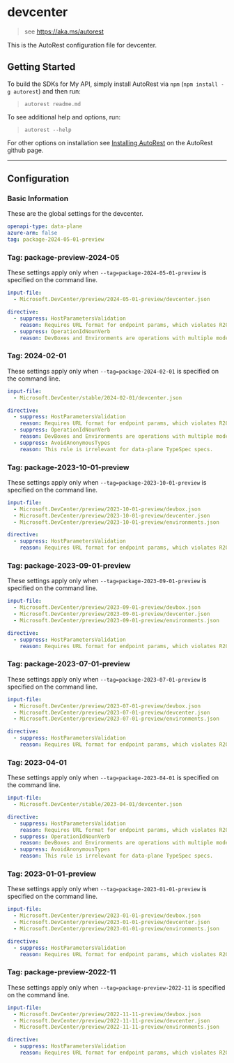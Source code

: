 # devcenter

> see https://aka.ms/autorest

This is the AutoRest configuration file for devcenter.

## Getting Started

To build the SDKs for My API, simply install AutoRest via `npm` (`npm install -g autorest`) and then run:

> `autorest readme.md`

To see additional help and options, run:

> `autorest --help`

For other options on installation see [Installing AutoRest](https://aka.ms/autorest/install) on the AutoRest github page.

---

## Configuration

### Basic Information

These are the global settings for the devcenter.

``` yaml
openapi-type: data-plane
azure-arm: false
tag: package-2024-05-01-preview
```


### Tag: package-preview-2024-05

These settings apply only when `--tag=package-2024-05-01-preview` is specified on the command line.

```yaml $(tag) == 'package-2024-05-01-preview'
input-file:
  - Microsoft.DevCenter/preview/2024-05-01-preview/devcenter.json

directive:
  - suppress: HostParametersValidation
    reason: Requires URL format for endpoint params, which violates R2003 and causes problems with codegen
  - suppress: OperationIdNounVerb
    reason: DevBoxes and Environments are operations with multiple models.
```
### Tag: 2024-02-01

These settings apply only when `--tag=package-2024-02-01` is specified on the command line.

``` yaml $(tag) == 'package-2024-02-01'
input-file:
  - Microsoft.DevCenter/stable/2024-02-01/devcenter.json

directive:
  - suppress: HostParametersValidation
    reason: Requires URL format for endpoint params, which violates R2003 and causes problems with codegen
  - suppress: OperationIdNounVerb
    reason: DevBoxes and Environments are operations with multiple models.
  - suppress: AvoidAnonymousTypes
    reason: This rule is irrelevant for data-plane TypeSpec specs.
```

### Tag: package-2023-10-01-preview

These settings apply only when `--tag=package-2023-10-01-preview` is specified on the command line.

``` yaml $(tag) == 'package-2023-10-01-preview'
input-file:
  - Microsoft.DevCenter/preview/2023-10-01-preview/devbox.json
  - Microsoft.DevCenter/preview/2023-10-01-preview/devcenter.json
  - Microsoft.DevCenter/preview/2023-10-01-preview/environments.json

directive:
  - suppress: HostParametersValidation
    reason: Requires URL format for endpoint params, which violates R2003 and causes problems with codegen
```

### Tag: package-2023-09-01-preview

These settings apply only when `--tag=package-2023-09-01-preview` is specified on the command line.

``` yaml $(tag) == 'package-2023-09-01-preview'
input-file:
  - Microsoft.DevCenter/preview/2023-09-01-preview/devbox.json
  - Microsoft.DevCenter/preview/2023-09-01-preview/devcenter.json
  - Microsoft.DevCenter/preview/2023-09-01-preview/environments.json

directive:
  - suppress: HostParametersValidation
    reason: Requires URL format for endpoint params, which violates R2003 and causes problems with codegen
```

### Tag: package-2023-07-01-preview

These settings apply only when `--tag=package-2023-07-01-preview` is specified on the command line.

``` yaml $(tag) == 'package-2023-07-01-preview'
input-file:
  - Microsoft.DevCenter/preview/2023-07-01-preview/devbox.json
  - Microsoft.DevCenter/preview/2023-07-01-preview/devcenter.json
  - Microsoft.DevCenter/preview/2023-07-01-preview/environments.json

directive:
  - suppress: HostParametersValidation
    reason: Requires URL format for endpoint params, which violates R2003 and causes problems with codegen
```

### Tag: 2023-04-01

These settings apply only when `--tag=package-2023-04-01` is specified on the command line.

``` yaml $(tag) == 'package-2023-04-01'
input-file:
  - Microsoft.DevCenter/stable/2023-04-01/devcenter.json

directive:
  - suppress: HostParametersValidation
    reason: Requires URL format for endpoint params, which violates R2003 and causes problems with codegen
  - suppress: OperationIdNounVerb
    reason: DevBoxes and Environments are operations with multiple models.
  - suppress: AvoidAnonymousTypes
    reason: This rule is irrelevant for data-plane TypeSpec specs.
```

### Tag: 2023-01-01-preview

These settings apply only when `--tag=package-2023-01-01-preview` is specified on the command line.

``` yaml $(tag) == 'package-2023-01-01-preview'
input-file:
  - Microsoft.DevCenter/preview/2023-01-01-preview/devbox.json
  - Microsoft.DevCenter/preview/2023-01-01-preview/devcenter.json
  - Microsoft.DevCenter/preview/2023-01-01-preview/environments.json

directive:
  - suppress: HostParametersValidation
    reason: Requires URL format for endpoint params, which violates R2003 and causes problems with codegen
```

### Tag: package-preview-2022-11

These settings apply only when `--tag=package-preview-2022-11` is specified on the command line.

``` yaml $(tag) == 'package-preview-2022-11'
input-file:
  - Microsoft.DevCenter/preview/2022-11-11-preview/devbox.json
  - Microsoft.DevCenter/preview/2022-11-11-preview/devcenter.json
  - Microsoft.DevCenter/preview/2022-11-11-preview/environments.json

directive:
  - suppress: HostParametersValidation
    reason: Requires URL format for endpoint params, which violates R2003 and causes problems with codegen
```
